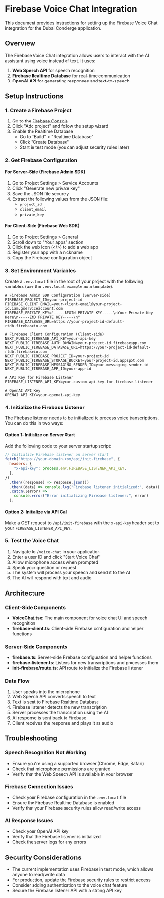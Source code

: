 # Firebase Voice Chat Integration

This document provides instructions for setting up the Firebase Voice Chat integration for the Dubai Concierge application.

## Overview

The Firebase Voice Chat integration allows users to interact with the AI assistant using voice instead of text. It uses:

1. **Web Speech API** for speech recognition
2. **Firebase Realtime Database** for real-time communication
3. **OpenAI API** for generating responses and text-to-speech

## Setup Instructions

### 1. Create a Firebase Project

1. Go to the [Firebase Console](https://console.firebase.google.com/)
2. Click "Add project" and follow the setup wizard
3. Enable the Realtime Database
   - Go to "Build" > "Realtime Database"
   - Click "Create Database"
   - Start in test mode (you can adjust security rules later)

### 2. Get Firebase Configuration

#### For Server-Side (Firebase Admin SDK)

1. Go to Project Settings > Service Accounts
2. Click "Generate new private key"
3. Save the JSON file securely
4. Extract the following values from the JSON file:
   - `project_id`
   - `client_email`
   - `private_key`

#### For Client-Side (Firebase Web SDK)

1. Go to Project Settings > General
2. Scroll down to "Your apps" section
3. Click the web icon (</>) to add a web app
4. Register your app with a nickname
5. Copy the Firebase configuration object

### 3. Set Environment Variables

Create a `.env.local` file in the root of your project with the following variables (use the `.env.local.example` as a template):

```
# Firebase Admin SDK Configuration (Server-side)
FIREBASE_PROJECT_ID=your-project-id
FIREBASE_CLIENT_EMAIL=your-client-email@your-project-id.iam.gserviceaccount.com
FIREBASE_PRIVATE_KEY="-----BEGIN PRIVATE KEY-----\nYour Private Key Here\n-----END PRIVATE KEY-----\n"
FIREBASE_DATABASE_URL=https://your-project-id-default-rtdb.firebaseio.com

# Firebase Client Configuration (Client-side)
NEXT_PUBLIC_FIREBASE_API_KEY=your-api-key
NEXT_PUBLIC_FIREBASE_AUTH_DOMAIN=your-project-id.firebaseapp.com
NEXT_PUBLIC_FIREBASE_DATABASE_URL=https://your-project-id-default-rtdb.firebaseio.com
NEXT_PUBLIC_FIREBASE_PROJECT_ID=your-project-id
NEXT_PUBLIC_FIREBASE_STORAGE_BUCKET=your-project-id.appspot.com
NEXT_PUBLIC_FIREBASE_MESSAGING_SENDER_ID=your-messaging-sender-id
NEXT_PUBLIC_FIREBASE_APP_ID=your-app-id

# API Key for Firebase Listener
FIREBASE_LISTENER_API_KEY=your-custom-api-key-for-firebase-listener

# OpenAI API Key
OPENAI_API_KEY=your-openai-api-key
```

### 4. Initialize the Firebase Listener

The Firebase listener needs to be initialized to process voice transcriptions. You can do this in two ways:

#### Option 1: Initialize on Server Start

Add the following code to your server startup script:

```javascript
// Initialize Firebase listener on server start
fetch("https://your-domain.com/api/init-firebase", {
  headers: {
    "x-api-key": process.env.FIREBASE_LISTENER_API_KEY,
  },
})
  .then((response) => response.json())
  .then((data) => console.log("Firebase listener initialized:", data))
  .catch((error) =>
    console.error("Error initializing Firebase listener:", error)
  );
```

#### Option 2: Initialize via API Call

Make a GET request to `/api/init-firebase` with the `x-api-key` header set to your `FIREBASE_LISTENER_API_KEY`.

### 5. Test the Voice Chat

1. Navigate to `/voice-chat` in your application
2. Enter a user ID and click "Start Voice Chat"
3. Allow microphone access when prompted
4. Speak your question or request
5. The system will process your speech and send it to the AI
6. The AI will respond with text and audio

## Architecture

### Client-Side Components

- **VoiceChat.tsx**: The main component for voice chat UI and speech recognition
- **firebase-client.ts**: Client-side Firebase configuration and helper functions

### Server-Side Components

- **firebase.ts**: Server-side Firebase configuration and helper functions
- **firebase-listener.ts**: Listens for new transcriptions and processes them
- **init-firebase/route.ts**: API route to initialize the Firebase listener

### Data Flow

1. User speaks into the microphone
2. Web Speech API converts speech to text
3. Text is sent to Firebase Realtime Database
4. Firebase listener detects the new transcription
5. Server processes the transcription using the AI
6. AI response is sent back to Firebase
7. Client receives the response and plays it as audio

## Troubleshooting

### Speech Recognition Not Working

- Ensure you're using a supported browser (Chrome, Edge, Safari)
- Check that microphone permissions are granted
- Verify that the Web Speech API is available in your browser

### Firebase Connection Issues

- Check your Firebase configuration in the `.env.local` file
- Ensure the Firebase Realtime Database is enabled
- Verify that your Firebase security rules allow read/write access

### AI Response Issues

- Check your OpenAI API key
- Verify that the Firebase listener is initialized
- Check the server logs for any errors

## Security Considerations

- The current implementation uses Firebase in test mode, which allows anyone to read/write data
- For production, update the Firebase security rules to restrict access
- Consider adding authentication to the voice chat feature
- Secure the Firebase listener API with a strong API key
